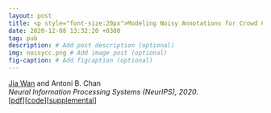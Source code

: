 ```yaml
---
layout: post
title: <p style="font-size:20px">Modeling Noisy Annotations for Crowd Counting</p>
date: 2020-12-08 13:32:20 +0300
tag: pub
description: # Add post description (optional)
img: noisycc.png # Add image post (optional)
fig-caption: # Add figcaption (optional)
---
```


<u>Jia Wan</u> and Antoni B. Chan  
<i>Neural Information Processing Systems (NeurIPS), 2020.</i>  
[[pdf](http://visal.cs.cityu.edu.hk/static/pubs/conf/nips2020-noisycc-web.pdf)][[code](https://github.com/jia-wan/NoisyCC-pytorch)][[supplemental](http://visal.cs.cityu.edu.hk/static/pubs/conf/nips2020-noisycc-supp.pdf)]

